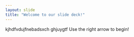 ```yaml
---
layout: slide
title: "Welcome to our slide deck!"
---
```

kjhdfvdujfnebadsxch
ghjuygtf
Use the right arrow to begin!
